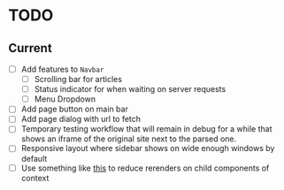 TODO
====

Current
-------

- [ ] Add features to `Navbar`
    - [ ] Scrolling bar for articles
    - [ ] Status indicator for when waiting on server requests
    - [ ] Menu Dropdown
- [ ] Add page button on main bar
- [ ] Add page dialog with url to fetch
- [ ] Temporary testing workflow that will remain in debug for a while that shows an iframe of the original site next to the parsed one.
- [ ] Responsive layout where sidebar shows on wide enough windows by default
- [ ] Use something like [this][01] to reduce rerenders on child components of context 

[01]: https://stackoverflow.com/questions/50817672/does-new-react-context-api-trigger-re-renders
